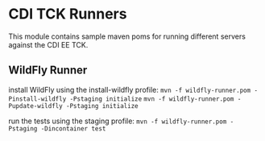 # CDI TCK Runners
This module contains sample maven poms for running different servers against the
CDI EE TCK.

## WildFly Runner
install WildFly using the install-wildfly profile:
`mvn -f wildfly-runner.pom -Pinstall-wildfly -Pstaging initialize`
`mvn -f wildfly-runner.pom -Pupdate-wildfly -Pstaging initialize`

run the tests using the staging profile:
`mvn -f wildfly-runner.pom -Pstaging -Dincontainer test`

